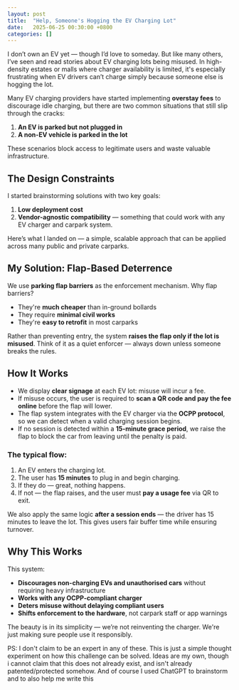 ```yaml
---
layout: post
title:  "Help, Someone's Hogging the EV Charging Lot"
date:   2025-06-25 00:30:00 +0800
categories: []
---
```


I don’t own an EV yet — though I’d love to someday. But like many others, I’ve seen and read stories about EV charging lots being misused. In high-density estates or malls where charger availability is limited, it's especially frustrating when EV drivers can’t charge simply because someone else is hogging the lot.

Many EV charging providers have started implementing **overstay fees** to discourage idle charging, but there are two common situations that still slip through the cracks:

1. **An EV is parked but not plugged in**  
2. **A non-EV vehicle is parked in the lot**

These scenarios block access to legitimate users and waste valuable infrastructure.

## The Design Constraints

I started brainstorming solutions with two key goals:

1. **Low deployment cost**  
2. **Vendor-agnostic compatibility** — something that could work with any EV charger and carpark system.

Here’s what I landed on — a simple, scalable approach that can be applied across many public and private carparks.

## My Solution: Flap-Based Deterrence

We use **parking flap barriers** as the enforcement mechanism. Why flap barriers?

- They're **much cheaper** than in-ground bollards  
- They require **minimal civil works**  
- They're **easy to retrofit** in most carparks  

Rather than preventing entry, the system **raises the flap only if the lot is misused**. Think of it as a quiet enforcer — always down unless someone breaks the rules.

## How It Works

- We display **clear signage** at each EV lot: misuse will incur a fee.
- If misuse occurs, the user is required to **scan a QR code and pay the fee online** before the flap will lower.
- The flap system integrates with the EV charger via the **OCPP protocol**, so we can detect when a valid charging session begins.
- If no session is detected within a **15-minute grace period**, we raise the flap to block the car from leaving until the penalty is paid.

### The typical flow:
1. An EV enters the charging lot.
2. The user has **15 minutes** to plug in and begin charging.
3. If they do — great, nothing happens.
4. If not — the flap raises, and the user must **pay a usage fee** via QR to exit.

We also apply the same logic **after a session ends** — the driver has 15 minutes to leave the lot. This gives users fair buffer time while ensuring turnover.

## Why This Works

This system:
- **Discourages non-charging EVs and unauthorised cars** without requiring heavy infrastructure
- **Works with any OCPP-compliant charger**
- **Deters misuse without delaying compliant users**
- **Shifts enforcement to the hardware**, not carpark staff or app warnings

The beauty is in its simplicity — we’re not reinventing the charger. We're just making sure people use it responsibly.

PS: I don't claim to be an expert in any of these. This is just a simple thought experiment on how this challenge can be solved. Ideas are my own, though i cannot claim that this does not already exist, and isn't already patented/protected somehow. And of course I used ChatGPT to brainstorm and to also help me write this
